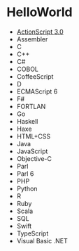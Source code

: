 # HelloWorld

* [ActionScript 3.0](https://github.com/TakashiNishimura/HelloWorld/tree/master/actionscript)
* Assembler
* C
* C++
* C#
* COBOL
* CoffeeScript
* D
* ECMAScript 6
* F#
* FORTLAN
* Go
* Haskell
* Haxe
* HTML+CSS
* Java
* JavaScript
* Objective-C
* Parl
* Parl 6
* PHP
* Python
* R
* Ruby
* Scala
* SQL
* Swift
* TypeScript
* Visual Basic .NET
